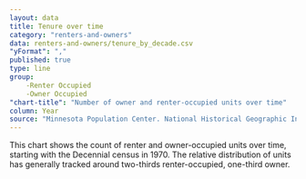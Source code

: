 ```yaml
---
layout: data
title: Tenure over time
category: "renters-and-owners"
data: renters-and-owners/tenure_by_decade.csv
"yFormat": ","
published: true
type: line
group:
    -Renter Occupied
    -Owner Occupied
"chart-title": "Number of owner and renter-occupied units over time"
column: Year
source: "Minnesota Population Center. National Historical Geographic Information System: Version 2.0. Minneapolis, MN: University of Minnesota 2011. https://www.nhgis.org/; US Census 1970-2010"
---
```

This chart shows the count of renter and owner-occupied units over time, starting with the Decennial census in 1970. The relative distribution of units has generally tracked around two-thirds renter-occupied, one-third owner.
